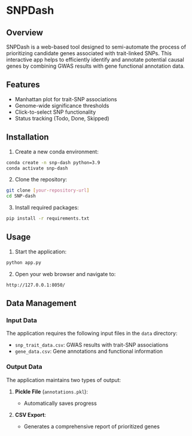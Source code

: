 # SNPDash

## Overview

SNPDash is a web-based tool designed to semi-automate the process of prioritizing candidate genes associated with trait-linked SNPs. This interactive app helps to efficiently identify and annotate potential causal genes by combining GWAS results with gene functional annotation data.

## Features

- Manhattan plot for trait-SNP associations
- Genome-wide significance thresholds
- Click-to-select SNP functionality
- Status tracking (Todo, Done, Skipped)

## Installation

1. Create a new conda environment:
```bash
conda create -n snp-dash python=3.9
conda activate snp-dash
```

2. Clone the repository:
```bash
git clone [your-repository-url]
cd SNP-dash
```

3. Install required packages:
```bash
pip install -r requirements.txt
```

## Usage

1. Start the application:
```bash
python app.py
```

2. Open your web browser and navigate to:
```
http://127.0.0.1:8050/
```

## Data Management

### Input Data
The application requires the following input files in the `data` directory:
- `snp_trait_data.csv`: GWAS results with trait-SNP associations
- `gene_data.csv`: Gene annotations and functional information

### Output Data
The application maintains two types of output:

1. **Pickle File** (`annotations.pkl`):
   - Automatically saves progress

2. **CSV Export**:
   - Generates a comprehensive report of prioritized genes